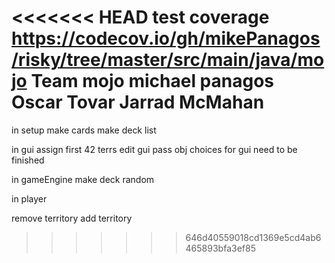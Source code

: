 <<<<<<< HEAD
test coverage
https://codecov.io/gh/mikePanagos/risky/tree/master/src/main/java/mojo
Team mojo
    michael panagos
    Oscar Tovar
    Jarrad McMahan
=======
in setup
make cards
make deck list


in gui
assign first 42 terrs
edit gui pass obj
choices for gui need to be finished

in gameEngine 
make deck random


in player 

remove territory 
add territory
>>>>>>> 646d40559018cd1369e5cd4ab6465893bfa3ef85
